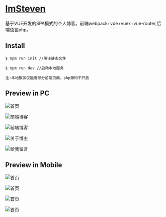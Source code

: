 # [ImSteven](http://www.shenwenjie.com/#/index)

基于VUE开发的SPA模式的个人博客。前端webpack+vue+vuex+vue-router,后端语言php。

## Install
``
$ npm run init //编译静态文件
``

``
$ npm run dev //启动本地服务
``

``
注:本地服务仅能看部分前端页面，php源码不开放
``

## Preview in PC

![首页](https://tiansuiziswjimg.oss-cn-beijing.aliyuncs.com/steven1.jpg)

![前端博客](https://tiansuiziswjimg.oss-cn-beijing.aliyuncs.com/steven2.jpg)

![前端博客](https://tiansuiziswjimg.oss-cn-beijing.aliyuncs.com/steven10.jpg)

![关于博主](https://tiansuiziswjimg.oss-cn-beijing.aliyuncs.com/steven3.jpg)

![给我留言](https://tiansuiziswjimg.oss-cn-beijing.aliyuncs.com/steven4.jpg)

## Preview in Mobile

![首页](https://tiansuiziswjimg.oss-cn-beijing.aliyuncs.com/steven5.jpg)

![首页](https://tiansuiziswjimg.oss-cn-beijing.aliyuncs.com/steven6.jpg)

![首页](https://tiansuiziswjimg.oss-cn-beijing.aliyuncs.com/steven7.jpg)

![首页](https://tiansuiziswjimg.oss-cn-beijing.aliyuncs.com/steven8.jpg)
